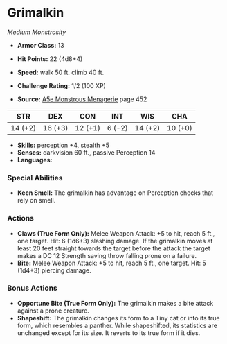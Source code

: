 # Grimalkin

*Medium* *Monstrosity*

- **Armor Class:** 13
- **Hit Points:** 22 (4d8+4)
- **Speed:** walk 50 ft. climb 40 ft.

- **Challenge Rating:** 1/2 (100 XP)
- **Source:** [A5e Monstrous Menagerie](https://enpublishingrpg.com/products/level-up-monstrous-menagerie-a5e) page 452

| STR | DEX | CON | INT | WIS | CHA |
| --- | --- | --- | --- | --- | --- |
| 14 (+2) | 16 (+3) | 12 (+1) | 6 (-2) | 14 (+2) | 10 (+0) |

- **Skills:** perception +4, stealth +5
- **Senses:** darkvision 60 ft., passive Perception 14
- **Languages:** 

### Special Abilities

- **Keen Smell:** The grimalkin has advantage on Perception checks that rely on smell.

### Actions

- **Claws (True Form Only):** Melee Weapon Attack: +5 to hit, reach 5 ft., one target. Hit: 6 (1d6+3) slashing damage. If the grimalkin moves at least 20 feet straight towards the target before the attack  the target makes a DC 12 Strength saving throw  falling prone on a failure.
- **Bite:** Melee Weapon Attack: +5 to hit, reach 5 ft., one target. Hit: 5 (1d4+3) piercing damage.

### Bonus Actions

- **Opportune Bite (True Form Only):** The grimalkin makes a bite attack against a prone creature.
- **Shapeshift:** The grimalkin changes its form to a Tiny cat or into its true form, which resembles a panther. While shapeshifted, its statistics are unchanged except for its size. It reverts to its true form if it dies.


